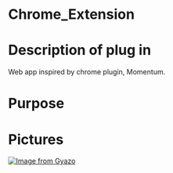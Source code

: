 # Chrome_Extension

# Description of plug in
Web app inspired by chrome plugin, Momentum.

# Purpose

# Pictures
[![Image from Gyazo](https://i.gyazo.com/a3dc343e5d9fe1792992ab93d759f04b.gif)](https://gyazo.com/a3dc343e5d9fe1792992ab93d759f04b)
